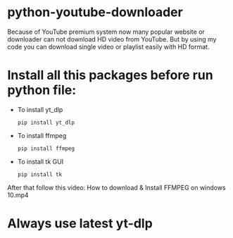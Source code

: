 # python-youtube-downloader
Because of YouTube premium system now many popular website or downloader can not download HD video from YouTube. But by using my code you can download single video or playlist easily with HD format.


# Install all this packages before run python file:
- To install yt_dlp
  ```
  pip install yt_dlp
   ```
- To install ffmpeg
  ```
  pip install ffmpeg
   ```
- To install tk GUI
  ```
  pip install tk
   ```
   
After that follow this video: How to download & Install FFMPEG on windows 10.mp4

# Always use latest yt-dlp
